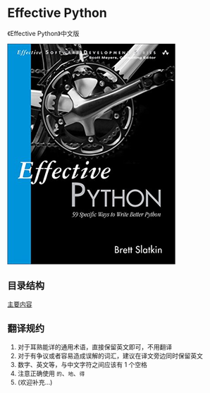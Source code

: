 Effective Python
================

《Effective Python》中文版

![封面](images/cover.jpg)


目录结构
--------

[主要内容](effective-python/contents.md)


翻译规约
--------

1. 对于耳熟能详的通用术语，直接保留英文即可，不用翻译
2. 对于有争议或者容易造成误解的词汇，建议在译文旁边同时保留英文
3. 数字、英文等，与中文字符之间应该有 1 个空格
4. 注意正确使用 `的`、`地`、`得`
5. (欢迎补充...)
